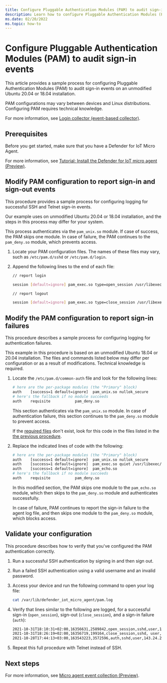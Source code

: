 ```yaml
---
title: Configure Pluggable Authentication Modules (PAM) to audit sign-in events (Preview)
description: Learn how to configure Pluggable Authentication Modules (PAM) to audit sign-in events when syslog is not configured for your device. 
ms.date: 02/20/2022
ms.topic: how-to
---
```


# Configure Pluggable Authentication Modules (PAM) to audit sign-in events

This article provides a sample process for configuring Pluggable Authentication Modules (PAM) to audit sign-in events on an unmodified Ubuntu 20.04 or 18.04 installation.

PAM configurations may vary between devices and Linux distributions. Configuring PAM requires technical knowledge.

For more information, see [Login collector (event-based collector)](concept-event-aggregation.md#login-collector-event-based-collector).

## Prerequisites

Before you get started, make sure that you have a Defender for IoT Micro Agent. 

For more information, see [Tutorial: Install the Defender for IoT micro agent (Preview)](tutorial-standalone-agent-binary-installation.md).

## Modify PAM configuration to report sign-in and sign-out events

This procedure provides a sample process for configuring logging for successful SSH and Telnet sign-in events.

Our example uses on unmodified Ubuntu 20.04 or 18.04 installation, and the steps in this process may differ for your system.

This process authenticates via the `pam_unix.so` module. If case of success, the PAM skips one module. In case of failure, the PAM continues to the `pam_deny.so` module, which prevents access.

1. Locate your PAM configuration files. The names of these files may vary, such as `/etc/pam.d/sshd` or `/etc/pam.d/login`.

1. Append the following lines to the end of each file:

    ```bash
    // report login

    session [default=ignore] pam_exec.so type=open_session /usr/libexec/defender_iot_micro_agent/pam/pam_audit.sh 0

    // report logout

    session [default=ignore] pam_exec.so type=close_session /usr/libexec/defender_iot_micro_agent/pam/pam_audit.sh 1
    ```

## Modify the PAM configuration to report sign-in failures

This procedure describes a sample process for configuring logging for authentication failures.

This example in this procedure is based on an unmodified Ubuntu 18.04 or 20.04 installation. The files and commands listed below may differ per configuration or as a result of modifications. Technical knowledge is required.

1. <a name="files"></a>Locate the `/etc/pam.d/common-auth` file and look for the following lines:

    ```bash
    # here are the per-package modules (the "Primary" block)
    auth    [success=1 default=ignore]  pam_unix.so nullok_secure
    # here's the fallback if no module succeeds
    auth    requisite           pam_deny.so
    ```

    This section authenticates via the `pam_unix.so` module. In case of authentication failure, this section continues to the `pam_deny.so` module to prevent access.

    If the [required files](#files) don't exist, look for this code in the files listed in the [the previous procedure](#modify-ssshd-and-sign-in-service-configurations).

1. Replace the indicated lines of code with the following:

    ```bash
    # here are the per-package modules (the "Primary" block)
    auth	[success=1 default=ignore]	pam_unix.so nullok_secure
    auth	[success=1 default=ignore]	pam_exec.so quiet /usr/libexec/defender_iot_micro_agent/pam/pam_audit.sh 2
    auth	[success=1 default=ignore]	pam_echo.so
    # here's the fallback if no module succeeds
    auth	requisite			pam_deny.so
    ```

    In this modified section, the PAM skips one module to the `pam_echo.so` module, which then skips to the `pam_deny.so` module and authenticates successfully.

    In case of failure, PAM continues to report the sign-in failure to the agent log file, and then skips one module to the `pam_deny.so` module, which blocks access.

## Validate your configuration

This procedure describes how to verify that you've configured the PAM authentication correctly.

1. Run a successful SSH authentication by signing in and then sign out.

1. Run a failed SSH authentication using a valid username and an invalid password.

1. Access your device and run the following command to open your log file:

    ```bash
    cat /var/lib/defender_iot_micro_agent/pam.log
    ```

1. Verify that lines similar to the following are logged, for a successful sign-in (`open_session`), sign-out (`close_session`), and a sign-in failure (`auth`):

    ```bash
    2021-10-31T18:10:31+02:00,16356631,2589842,open_session,sshd,user,192.168.0.101,ssh,0
    2021-10-31T18:26:19+02:00,16356719,199164,close_session,sshd, user,192.168.0.201,ssh,1
    2021-10-28T17:44:13+03:00,163543223,3572596,auth,sshd,user,143.24.20.36,ssh,2
    ```

1. Repeat this full procedure with Telnet instead of SSH.

## Next steps

For more information, see [Micro agent event collection (Preview)](concept-event-aggregation.md).
